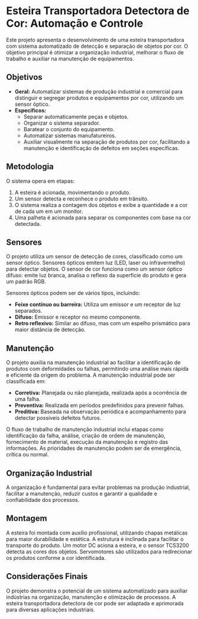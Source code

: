 # Esteira Transportadora Detectora de Cor: Automação e Controle

Este projeto apresenta o desenvolvimento de uma esteira transportadora com sistema automatizado de detecção e separação de objetos por cor. O objetivo principal é otimizar a organização industrial, melhorar o fluxo de trabalho e auxiliar na manutenção de equipamentos. 

## Objetivos

* **Geral:** Automatizar sistemas de produção industrial e comercial para distinguir e segregar produtos e equipamentos por cor, utilizando um sensor óptico. 
* **Específicos:**
    * Separar automaticamente peças e objetos. 
    * Organizar o sistema separador. 
    * Baratear o conjunto do equipamento. 
    * Automatizar sistemas manufatureiros. 
    * Auxiliar visualmente na separação de produtos por cor, facilitando a manutenção e identificação de defeitos em seções específicas. 

## Metodologia

O sistema opera em etapas:

1.  A esteira é acionada, movimentando o produto. 
2.  Um sensor detecta e reconhece o produto em trânsito.
3.  O sistema realiza a contagem dos objetos e exibe a quantidade e a cor de cada um em um monitor. 
4.  Uma palheta é acionada para separar os componentes com base na cor detectada. 

## Sensores

O projeto utiliza um sensor de detecção de cores, classificado como um sensor óptico. Sensores ópticos emitem luz (LED, laser ou infravermelho) para detectar objetos.  O sensor de cor funciona como um sensor óptico difuso: emite luz branca, analisa o reflexo da superfície do produto e gera um padrão RGB.

Sensores ópticos podem ser de vários tipos, incluindo:

* **Feixe contínuo ou barreira:** Utiliza um emissor e um receptor de luz separados.
* **Difuso:** Emissor e receptor no mesmo componente. 
* **Retro reflexivo:** Similar ao difuso, mas com um espelho prismático para maior distância de detecção. 

## Manutenção

O projeto auxilia na manutenção industrial ao facilitar a identificação de produtos com deformidades ou falhas, permitindo uma análise mais rápida e eficiente da origem do problema.  A manutenção industrial pode ser classificada em:

* **Corretiva:** Planejada ou não planejada, realizada após a ocorrência de uma falha. 
* **Preventiva:** Realizada em períodos predefinidos para prevenir falhas. 
* **Preditiva:** Baseada na observação periódica e acompanhamento para detectar possíveis defeitos futuros.

O fluxo de trabalho de manutenção industrial inclui etapas como identificação da falha, análise, criação de ordem de manutenção, fornecimento de material, execução da manutenção e registro das informações. As prioridades de manutenção podem ser de emergência, crítica ou normal. 

## Organização Industrial

A organização é fundamental para evitar problemas na produção industrial, facilitar a manutenção, reduzir custos e garantir a qualidade e confiabilidade dos processos. 

## Montagem

A esteira foi montada com auxílio profissional, utilizando chapas metálicas para maior durabilidade e estética. 
A estrutura é inclinada para facilitar o transporte do produto. 
Um motor DC aciona a esteira, e o sensor TCS3200 detecta as cores dos objetos. 
Servomotores são utilizados para redirecionar os produtos conforme a cor identificada.

## Considerações Finais

O projeto demonstra o potencial de um sistema automatizado para auxiliar indústrias na organização, manutenção e otimização de processos.
A esteira transportadora detectora de cor pode ser adaptada e aprimorada para diversas aplicações industriais. 
